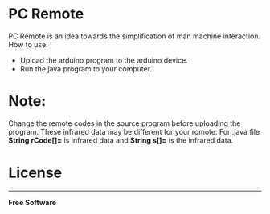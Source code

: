 # PC Remote

PC Remote is an idea towards the simplification of man machine interaction.
How to use:
* Upload the arduino program to the arduino device.
* Run the java program to your computer.

# Note:
Change the remote codes in the source program before uploading the program. These infrared data may be different for your romote. 
For .java file **String rCode[]=** is infrared data and **String s[]=** is the infrared data.

# License
----
**Free Software**

